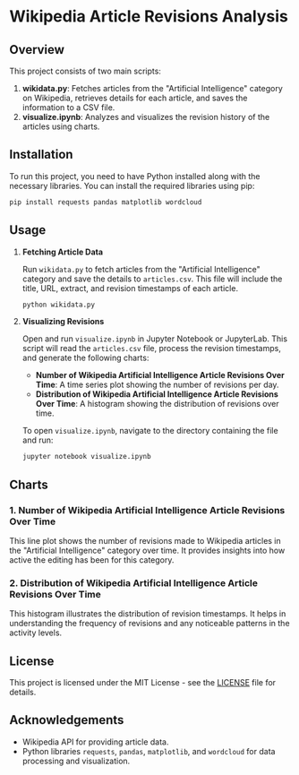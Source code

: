 # Wikipedia Article Revisions Analysis

## Overview

This project consists of two main scripts:
1. **wikidata.py**: Fetches articles from the "Artificial Intelligence" category on Wikipedia, retrieves details for each article, and saves the information to a CSV file.
2. **visualize.ipynb**: Analyzes and visualizes the revision history of the articles using charts.

## Installation

To run this project, you need to have Python installed along with the necessary libraries. You can install the required libraries using pip:

```bash
pip install requests pandas matplotlib wordcloud
```

## Usage

1. **Fetching Article Data**

   Run `wikidata.py` to fetch articles from the "Artificial Intelligence" category and save the details to `articles.csv`. This file will include the title, URL, extract, and revision timestamps of each article.

   ```bash
   python wikidata.py
   ```

2. **Visualizing Revisions**

   Open and run `visualize.ipynb` in Jupyter Notebook or JupyterLab. This script will read the `articles.csv` file, process the revision timestamps, and generate the following charts:
   
   - **Number of Wikipedia Artificial Intelligence Article Revisions Over Time**: A time series plot showing the number of revisions per day.
   - **Distribution of Wikipedia Artificial Intelligence Article Revisions Over Time**: A histogram showing the distribution of revisions over time.

   To open `visualize.ipynb`, navigate to the directory containing the file and run:

   ```bash
   jupyter notebook visualize.ipynb
   ```

## Charts

### 1. Number of Wikipedia Artificial Intelligence Article Revisions Over Time

This line plot shows the number of revisions made to Wikipedia articles in the "Artificial Intelligence" category over time. It provides insights into how active the editing has been for this category.

### 2. Distribution of Wikipedia Artificial Intelligence Article Revisions Over Time

This histogram illustrates the distribution of revision timestamps. It helps in understanding the frequency of revisions and any noticeable patterns in the activity levels.

## License

This project is licensed under the MIT License - see the [LICENSE](LICENSE) file for details.

## Acknowledgements

- Wikipedia API for providing article data.
- Python libraries `requests`, `pandas`, `matplotlib`, and `wordcloud` for data processing and visualization.


